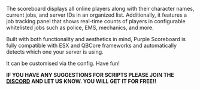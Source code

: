 The scoreboard displays all online players along with their character names, current jobs, and server IDs in an organized list. Additionally, it features a job tracking panel that shows real-time counts of players in configurable whitelisted jobs such as police, EMS, mechanics, and more.

Built with both functionality and aesthetics in mind, Purple Scoreboard is fully compatible with ESX and QBCore frameworks and automatically detects which one your server is using.

It can be customised via the config. Have fun!

**IF YOU HAVE ANY SUGGESTIONS FOR SCRIPTS PLEASE JOIN THE [DISCORD](https://discord.gg/XpjBM53hMh) AND LET US KNOW. YOU WILL GET IT FOR FREE!!**
